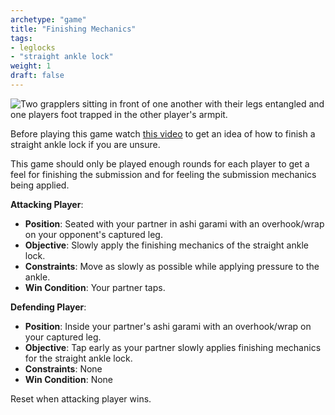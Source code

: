 ```yaml
---
archetype: "game"
title: "Finishing Mechanics"
tags: 
- leglocks
- "straight ankle lock"
weight: 1
draft: false
---
```

![Two grapplers sitting in front of one another with their legs entangled and one players foot trapped in the other player's armpit.](/images/ashi_garami.webp?lightbox=True)

Before playing this game watch [this video](content/games/submissions/straight_ankle_lock/maintain_control.md) to get an idea of how to finish a straight ankle lock if you are unsure.

This game should only be played enough rounds for each player to get a feel for finishing the submission and for feeling the submission mechanics being applied.

**Attacking Player**:
  * **Position**: Seated with your partner in ashi garami with an overhook/wrap on your opponent's captured leg.
  * **Objective**: Slowly apply the finishing mechanics of the straight ankle lock.
  * **Constraints**: Move as slowly as possible while applying pressure to the ankle.
  * **Win Condition**: Your partner taps.

**Defending Player**:
  * **Position**: Inside your partner's ashi garami with an overhook/wrap on your captured leg.
  * **Objective**: Tap early as your partner slowly applies finishing mechanics for the straight ankle lock.
  * **Constraints**: None
  * **Win Condition**: None

  Reset when attacking player wins.
